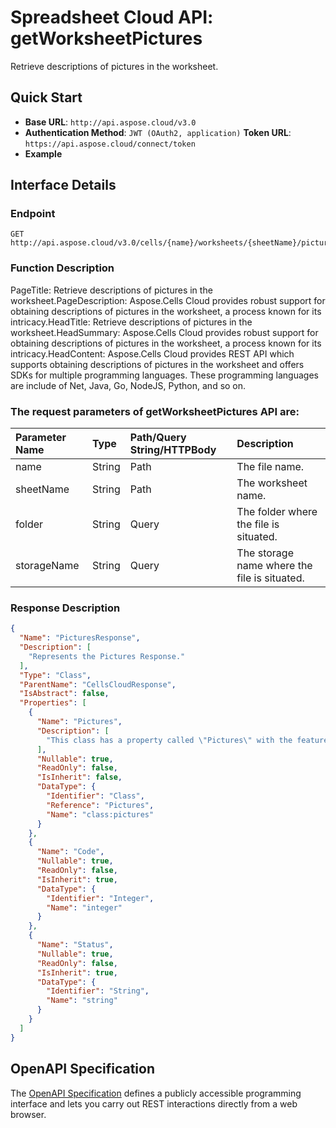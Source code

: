 
# **Spreadsheet Cloud API: getWorksheetPictures**

Retrieve descriptions of pictures in the worksheet. 


## **Quick Start**

- **Base URL**: `http://api.aspose.cloud/v3.0`
- **Authentication Method**: `JWT (OAuth2, application)`  **Token URL**: `https://api.aspose.cloud/connect/token`
- **Example** 

## **Interface Details**

### **Endpoint** 

```
GET http://api.aspose.cloud/v3.0/cells/{name}/worksheets/{sheetName}/pictures
```
### **Function Description**
PageTitle: Retrieve descriptions of pictures in the worksheet.PageDescription: Aspose.Cells Cloud provides robust support for obtaining descriptions of pictures in the worksheet, a process known for its intricacy.HeadTitle: Retrieve descriptions of pictures in the worksheet.HeadSummary: Aspose.Cells Cloud provides robust support for obtaining descriptions of pictures in the worksheet, a process known for its intricacy.HeadContent: Aspose.Cells Cloud provides REST API which supports obtaining descriptions of pictures in the worksheet and offers SDKs for multiple programming languages. These programming languages are include of Net, Java, Go, NodeJS, Python, and so on.

### The request parameters of **getWorksheetPictures** API are: 

| Parameter Name | Type | Path/Query String/HTTPBody | Description | 
| :- | :- | :- |:- | 
|name|String|Path|The file name.|
|sheetName|String|Path|The worksheet name.|
|folder|String|Query|The folder where the file is situated.|
|storageName|String|Query|The storage name where the file is situated.|

### **Response Description**
```json
{
  "Name": "PicturesResponse",
  "Description": [
    "Represents the Pictures Response."
  ],
  "Type": "Class",
  "ParentName": "CellsCloudResponse",
  "IsAbstract": false,
  "Properties": [
    {
      "Name": "Pictures",
      "Description": [
        "This class has a property called \"Pictures\" with the feature of being serialized as \"pictures\" in XML elements."
      ],
      "Nullable": true,
      "ReadOnly": false,
      "IsInherit": false,
      "DataType": {
        "Identifier": "Class",
        "Reference": "Pictures",
        "Name": "class:pictures"
      }
    },
    {
      "Name": "Code",
      "Nullable": true,
      "ReadOnly": false,
      "IsInherit": true,
      "DataType": {
        "Identifier": "Integer",
        "Name": "integer"
      }
    },
    {
      "Name": "Status",
      "Nullable": true,
      "ReadOnly": false,
      "IsInherit": true,
      "DataType": {
        "Identifier": "String",
        "Name": "string"
      }
    }
  ]
}
```


## OpenAPI Specification

The [OpenAPI Specification](https://reference.aspose.cloud/cells/#/PicturesController/GetWorksheetPictures) defines a publicly accessible programming interface and lets you carry out REST interactions directly from a web browser.
